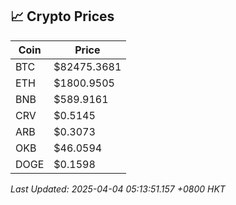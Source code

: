 ## 📈 Crypto Prices

| Coin | Price |
| ---- | ----- |
| BTC | $82475.3681 |
| ETH | $1800.9505 |
| BNB | $589.9161 |
| CRV | $0.5145 |
| ARB | $0.3073 |
| OKB | $46.0594 |
| DOGE | $0.1598 |

_Last Updated: 2025-04-04 05:13:51.157 +0800 HKT_